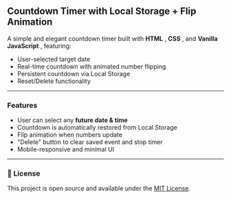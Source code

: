 ## Countdown Timer with Local Storage + Flip Animation

A simple and elegant countdown timer built with  **HTML** ,  **CSS** , and  **Vanilla JavaScript** , featuring:

* User-selected target date
* Real-time countdown with animated number flipping
* Persistent countdown via Local Storage
* Reset/Delete functionality

---

### Features

* User can select any **future date & time**
* Countdown is automatically restored from Local Storage
* Flip animation when numbers update
* "Delete" button to clear saved event and stop timer
* Mobile-responsive and minimal UI

---

### 📝 License

This project is open source and available under the [MIT License](https://chatgpt.com/c/LICENSE).
